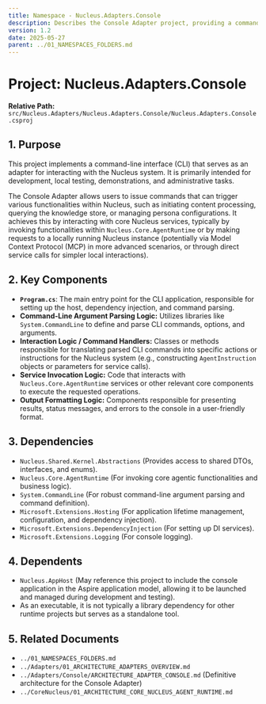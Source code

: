 ```yaml
---
title: Namespace - Nucleus.Adapters.Console
description: Describes the Console Adapter project, providing a command-line interface (CLI) for interacting with the Nucleus system, primarily for development, testing, and administrative tasks.
version: 1.2
date: 2025-05-27
parent: ../01_NAMESPACES_FOLDERS.md
---
```


# Project: Nucleus.Adapters.Console

**Relative Path:** `src/Nucleus.Adapters/Nucleus.Adapters.Console/Nucleus.Adapters.Console.csproj`

## 1. Purpose

This project implements a command-line interface (CLI) that serves as an adapter for interacting with the Nucleus system. It is primarily intended for development, local testing, demonstrations, and administrative tasks.

The Console Adapter allows users to issue commands that can trigger various functionalities within Nucleus, such as initiating content processing, querying the knowledge store, or managing persona configurations. It achieves this by interacting with core Nucleus services, typically by invoking functionalities within `Nucleus.Core.AgentRuntime` or by making requests to a locally running Nucleus instance (potentially via Model Context Protocol (MCP) in more advanced scenarios, or through direct service calls for simpler local interactions).

## 2. Key Components

*   **`Program.cs`**: The main entry point for the CLI application, responsible for setting up the host, dependency injection, and command parsing.
*   **Command-Line Argument Parsing Logic:** Utilizes libraries like `System.CommandLine` to define and parse CLI commands, options, and arguments.
*   **Interaction Logic / Command Handlers:** Classes or methods responsible for translating parsed CLI commands into specific actions or instructions for the Nucleus system (e.g., constructing `AgentInstruction` objects or parameters for service calls).
*   **Service Invocation Logic:** Code that interacts with `Nucleus.Core.AgentRuntime` services or other relevant core components to execute the requested operations.
*   **Output Formatting Logic:** Components responsible for presenting results, status messages, and errors to the console in a user-friendly format.

## 3. Dependencies

*   `Nucleus.Shared.Kernel.Abstractions` (Provides access to shared DTOs, interfaces, and enums).
*   `Nucleus.Core.AgentRuntime` (For invoking core agentic functionalities and business logic).
*   `System.CommandLine` (For robust command-line argument parsing and command definition).
*   `Microsoft.Extensions.Hosting` (For application lifetime management, configuration, and dependency injection).
*   `Microsoft.Extensions.DependencyInjection` (For setting up DI services).
*   `Microsoft.Extensions.Logging` (For console logging).

## 4. Dependents

*   `Nucleus.AppHost` (May reference this project to include the console application in the Aspire application model, allowing it to be launched and managed during development and testing).
*   As an executable, it is not typically a library dependency for other runtime projects but serves as a standalone tool.

## 5. Related Documents

*   `../01_NAMESPACES_FOLDERS.md`
*   `../Adapters/01_ARCHITECTURE_ADAPTERS_OVERVIEW.md`
*   `../Adapters/Console/ARCHITECTURE_ADAPTER_CONSOLE.md` (Definitive architecture for the Console Adapter)
*   `../CoreNucleus/01_ARCHITECTURE_CORE_NUCLEUS_AGENT_RUNTIME.md`
